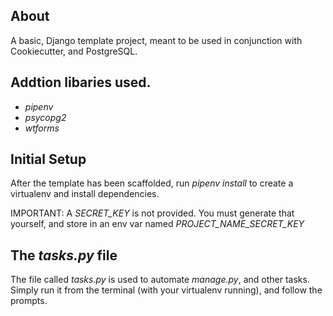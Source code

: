 
## About

A basic, Django template project, meant to be used in conjunction with Cookiecutter, and PostgreSQL.

## Addtion libaries used.

* *pipenv*
* *psycopg2*
* *wtforms*

## Initial Setup

After the template has been scaffolded, run *pipenv install* to create a virtualenv and install dependencies.

IMPORTANT: A *SECRET_KEY* is not provided. You must generate that yourself, and store in an env var named *PROJECT_NAME_SECRET_KEY*

## The *tasks.py* file

The file called *tasks.py* is used to automate *manage.py*, and other tasks. Simply run it from the terminal (with your virtualenv running), and follow the prompts. 